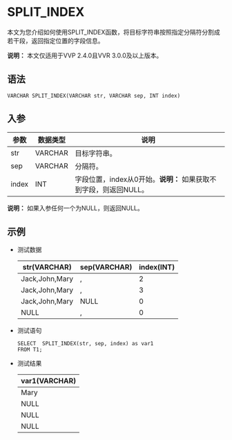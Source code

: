 # SPLIT\_INDEX

本文为您介绍如何使用SPLIT\_INDEX函数，将目标字符串按照指定分隔符分割成若干段，返回指定位置的字段信息。

**说明：** 本文仅适用于VVP 2.4.0且VVR 3.0.0及以上版本。

## 语法

```
VARCHAR SPLIT_INDEX(VARCHAR str, VARCHAR sep, INT index)
```

## 入参

|参数|数据类型|说明|
|--|----|--|
|str|VARCHAR|目标字符串。|
|sep|VARCHAR|分隔符。|
|index|INT|字段位置，index从0开始。**说明：** 如果获取不到字段，则返回NULL。 |

**说明：** 如果入参任何一个为NULL，则返回NULL。

## 示例

-   测试数据

    |str\(VARCHAR\)|sep\(VARCHAR\)|index\(INT\)|
    |--------------|--------------|------------|
    |Jack,John,Mary|,|2|
    |Jack,John,Mary|,|3|
    |Jack,John,Mary|NULL|0|
    |NULL|,|0|

-   测试语句

    ```
    SELECT  SPLIT_INDEX(str, sep, index) as var1
    FROM T1;         
    ```

-   测试结果

    |var1\(VARCHAR\)|
    |---------------|
    |Mary|
    |NULL|
    |NULL|
    |NULL|


